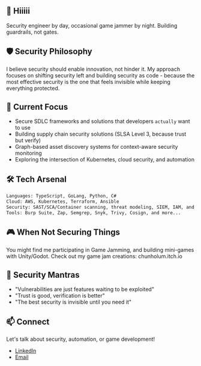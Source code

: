 ## 👋 Hiiiii
Security engineer by day, occasional game jammer by night. Building guardrails, not gates.
## 🛡️ Security Philosophy
I believe security should enable innovation, not hinder it. My approach focuses on shifting security left and building security as code - because the most effective security is the one that feels invisible while keeping everything protected.
## 🔭 Current Focus
- Secure SDLC frameworks and solutions that developers `actually` want to use
- Building supply chain security solutions (SLSA Level 3, because trust but verify)
- Graph-based asset discovery systems for context-aware security monitoring
- Exploring the intersection of Kubernetes, cloud security, and automation
## 🛠️ Tech Arsenal
```bash
Languages: TypeScript, GoLang, Python, C#
Cloud: AWS, Kubernetes, Terraform, Ansible
Security: SAST/SCA/Container scanning, threat modeling, SIEM, IAM, and more...
Tools: Burp Suite, Zap, Semgrep, Snyk, Trivy, Cosign, and more...
```
## 🎮 When Not Securing Things
You might find me participating in Game Jamming, and building mini-games with Unity/Godot. Check out my game jam creations: chunholum.itch.io

## 🔐 Security Mantras
- "Vulnerabilities are just features waiting to be exploited"
- "Trust is good, verification is better"
- "The best security is invisible until you need it"

## 📫 Connect
Let's talk about security, automation, or game development!

- [LinkedIn](https://www.linkedin.com/in/chun-ho-lum-0385921b2/)
- [Email](mailto:chunholum@outlook.com)
